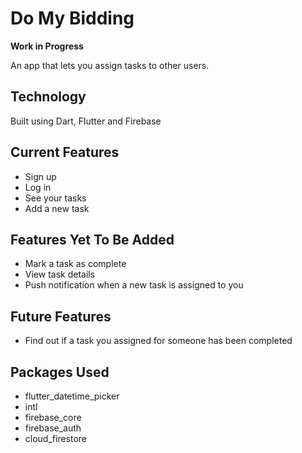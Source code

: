 # Do My Bidding

**Work in Progress**

An app that lets you assign tasks to other users. 

## Technology

Built using Dart, Flutter and Firebase

## Current Features
- Sign up
- Log in
- See your tasks
- Add a new task

## Features Yet To Be Added
- Mark a task as complete
- View task details
- Push notification when a new task is assigned to you

## Future Features
- Find out if a task you assigned for someone has been completed

## Packages Used
- flutter_datetime_picker
- intl
- firebase_core
- firebase_auth
- cloud_firestore

